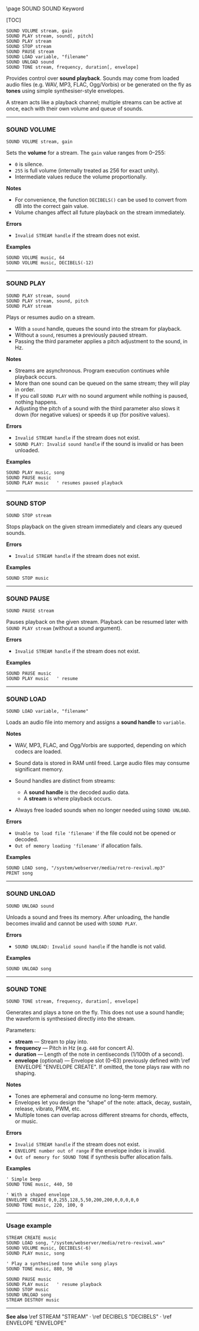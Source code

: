 \page SOUND SOUND Keyword

\[TOC]

```basic
SOUND VOLUME stream, gain
SOUND PLAY stream, sound[, pitch]
SOUND PLAY stream
SOUND STOP stream
SOUND PAUSE stream
SOUND LOAD variable, "filename"
SOUND UNLOAD sound
SOUND TONE stream, frequency, duration[, envelope]
```

Provides control over **sound playback**.
Sounds may come from loaded audio files (e.g. WAV, MP3, FLAC, Ogg/Vorbis) or be generated on the fly as **tones** using simple synthesiser-style envelopes.

A stream acts like a playback channel; multiple streams can be active at once, each with their own volume and queue of sounds.

---

### SOUND VOLUME

```basic
SOUND VOLUME stream, gain
```

Sets the **volume** for a stream.
The `gain` value ranges from 0–255:

* `0` is silence.
* `255` is full volume (internally treated as 256 for exact unity).
* Intermediate values reduce the volume proportionally.

**Notes**

* For convenience, the function `DECIBELS()` can be used to convert from dB into the correct gain value.
* Volume changes affect all future playback on the stream immediately.

**Errors**

* `Invalid STREAM handle` if the stream does not exist.

**Examples**

```basic
SOUND VOLUME music, 64
SOUND VOLUME music, DECIBELS(-12)
```

---

### SOUND PLAY

```basic
SOUND PLAY stream, sound
SOUND PLAY stream, sound, pitch
SOUND PLAY stream
```

Plays or resumes audio on a stream.

* With a `sound` handle, queues the sound into the stream for playback.
* Without a `sound`, resumes a previously paused stream.
* Passing the third parameter applies a pitch adjustment to the sound, in Hz.

**Notes**

* Streams are asynchronous. Program execution continues while playback occurs.
* More than one sound can be queued on the same stream; they will play in order.
* If you call `SOUND PLAY` with no sound argument while nothing is paused, nothing happens.
* Adjusting the pitch of a sound with the third parameter also slows it down (for negative values) or speeds it up (for positive values).

**Errors**

* `Invalid STREAM handle` if the stream does not exist.
* `SOUND PLAY: Invalid sound handle` if the sound is invalid or has been unloaded.

**Examples**

```basic
SOUND PLAY music, song
SOUND PAUSE music
SOUND PLAY music   ' resumes paused playback
```

---

### SOUND STOP

```basic
SOUND STOP stream
```

Stops playback on the given stream immediately and clears any queued sounds.

**Errors**

* `Invalid STREAM handle` if the stream does not exist.

**Examples**

```basic
SOUND STOP music
```

---

### SOUND PAUSE

```basic
SOUND PAUSE stream
```

Pauses playback on the given stream.
Playback can be resumed later with `SOUND PLAY stream` (without a sound argument).

**Errors**

* `Invalid STREAM handle` if the stream does not exist.

**Examples**

```basic
SOUND PAUSE music
SOUND PLAY music   ' resume
```

---

### SOUND LOAD

```basic
SOUND LOAD variable, "filename"
```

Loads an audio file into memory and assigns a **sound handle** to `variable`.

**Notes**

* WAV, MP3, FLAC, and Ogg/Vorbis are supported, depending on which codecs are loaded.
* Sound data is stored in RAM until freed. Large audio files may consume significant memory.
* Sound handles are distinct from streams:

  * A **sound handle** is the decoded audio data.
  * A **stream** is where playback occurs.
* Always free loaded sounds when no longer needed using `SOUND UNLOAD`.

**Errors**

* `Unable to load file 'filename'` if the file could not be opened or decoded.
* `Out of memory loading 'filename'` if allocation fails.

**Examples**

```basic
SOUND LOAD song, "/system/webserver/media/retro-revival.mp3"
PRINT song
```

---

### SOUND UNLOAD

```basic
SOUND UNLOAD sound
```

Unloads a sound and frees its memory.
After unloading, the handle becomes invalid and cannot be used with `SOUND PLAY`.

**Errors**

* `SOUND UNLOAD: Invalid sound handle` if the handle is not valid.

**Examples**

```basic
SOUND UNLOAD song
```

---

### SOUND TONE

```basic
SOUND TONE stream, frequency, duration[, envelope]
```

Generates and plays a tone on the fly.
This does not use a sound handle; the waveform is synthesised directly into the stream.

Parameters:

* **stream** — Stream to play into.
* **frequency** — Pitch in Hz (e.g. `440` for concert A).
* **duration** — Length of the note in centiseconds (1/100th of a second).
* **envelope** (optional) — Envelope slot (0–63) previously defined with \ref ENVELOPE "ENVELOPE CREATE". If omitted, the tone plays raw with no shaping.

**Notes**

* Tones are ephemeral and consume no long-term memory.
* Envelopes let you design the “shape” of the note: attack, decay, sustain, release, vibrato, PWM, etc.
* Multiple tones can overlap across different streams for chords, effects, or music.

**Errors**

* `Invalid STREAM handle` if the stream does not exist.
* `ENVELOPE number out of range` if the envelope index is invalid.
* `Out of memory for SOUND TONE` if synthesis buffer allocation fails.

**Examples**

```basic
' Simple beep
SOUND TONE music, 440, 50

' With a shaped envelope
ENVELOPE CREATE 0,0,255,128,5,50,200,200,0,0,0,0,0
SOUND TONE music, 220, 100, 0
```

---

### Usage example

```basic
STREAM CREATE music
SOUND LOAD song, "/system/webserver/media/retro-revival.wav"
SOUND VOLUME music, DECIBELS(-6)
SOUND PLAY music, song

' Play a synthesised tone while song plays
SOUND TONE music, 880, 50

SOUND PAUSE music
SOUND PLAY music   ' resume playback
SOUND STOP music
SOUND UNLOAD song
STREAM DESTROY music
```

---

**See also**
\ref STREAM "STREAM" · \ref DECIBELS "DECIBELS" · \ref ENVELOPE "ENVELOPE"
